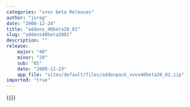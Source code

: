 ```yaml
---
categories: "vvvv beta Releases"
author: "joreg"
date: "2008-12-24"
title: "addons_40beta20_01"
slug: "addons40beta2001"
description: ""
release: 
    major: "40"
    minor: "20"
    sub: "01"
    date: "2008-12-23"
    app_file: "sites/default/files/addonpack_vvvv40beta20_01.zip"
imported: "true"
---
```


{{<previousRelease>}}


